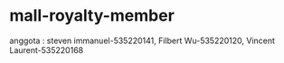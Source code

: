 # mall-royalty-member
anggota :
steven immanuel-535220141,
Filbert Wu-535220120,
Vincent Laurent-535220168
